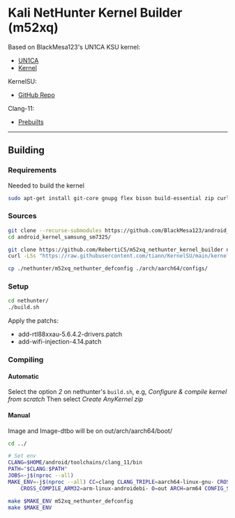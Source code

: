# Kali NetHunter Kernel Builder (m52xq)

Based on BlackMesa123's UN1CA KSU kernel:
 - [UN1CA](https://github.com/BlackMesa123/UN1CA)
 - [Kernel](https://github.com/BlackMesa123/android_kernel_samsung_sm7325)

KernelSU:
 - [GitHub Repo](https://github.com/tiann/KernelSU)

Clang-11:
 - [Prebuilts](https://android.googlesource.com/platform//prebuilts/clang/host/linux-x86/+/refs/heads/android11-qpr3-release/clang-r383902b1/)

---

## Building

### Requirements

Needed to build the kernel
``` bash
sudo apt-get install git-core gnupg flex bison build-essential zip curl zlib1g-dev libc6-dev-i386 x11proto-core-dev libx11-dev lib32z1-dev libgl1-mesa-dev libxml2-utils xsltproc unzip fontconfig clang axel xz-utils make ccache openssl libssl-dev bc
```

### Sources
``` bash
git clone --recurse-submodules https://github.com/BlackMesa123/android_kernel_samsung_sm7325.git -b sep-15/ksu
cd android_kernel_samsung_sm7325/

git clone https://github.com/RebertiCS/m52xq_nethunter_kernel_builder nethunter
curl -LSs "https://raw.githubusercontent.com/tiann/KernelSU/main/kernel/setup.sh" | bash -s main

cp ./nethunter/m52xq_nethunter_defconfig ./arch/aarch64/configs/
```

### Setup
``` bash
cd nethunter/
./build.sh
```

Apply the patchs:
 - add-rtl88xxau-5.6.4.2-drivers.patch
 - add-wifi-injection-4.14.patch

### Compiling
#### Automatic
Select the option _2_ on nethunter's `build.sh`, e.g, _Configure & compile kernel from scratch_
Then select _Create AnyKernel zip_

#### Manual
Image and Image-dtbo will be on out/arch/aarch64/boot/
``` bash
cd ../

# Set env
CLANG=$HOME/android/toolchains/clang_11/bin
PATH="$CLANG:$PATH"
JOBS=-j$(nproc --all)
MAKE_ENV=-j$(nproc --all) CC=clang CLANG_TRIPLE=aarch64-linux-gnu- CROSS_COMPILE=aarch64-linux-android- \
    CROSS_COMPILE_ARM32=arm-linux-androidebi- O=out ARCH=arm64 CONFIG_SECTION_MISMATCH_WARN_ONLY=y CONFIG_FRAME_WARN=0

make $MAKE_ENV m52xq_nethunter_defconfig
make $MAKE_ENV
```
